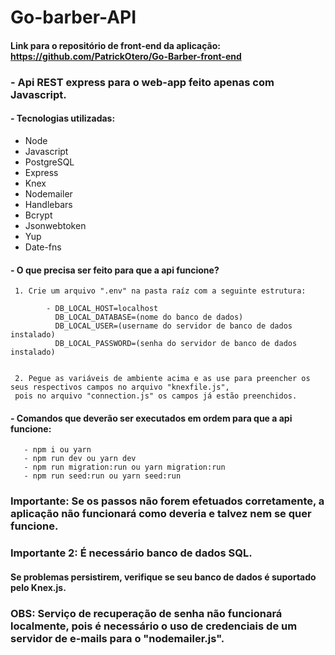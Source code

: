 # Go-barber-API

#### Link para o repositório de front-end da aplicação: https://github.com/PatrickOtero/Go-Barber-front-end

### - Api REST express para o web-app feito apenas com Javascript.

#### - Tecnologias utilizadas: 
 - Node
 - Javascript
 - PostgreSQL
 - Express
 - Knex
 - Nodemailer
 - Handlebars
 - Bcrypt
 - Jsonwebtoken
 - Yup
 - Date-fns
 
 #### - O que precisa ser feito para que a api funcione?
 
     1. Crie um arquivo ".env" na pasta raíz com a seguinte estrutura:

            - DB_LOCAL_HOST=localhost
              DB_LOCAL_DATABASE=(nome do banco de dados)
              DB_LOCAL_USER=(username do servidor de banco de dados instalado)
              DB_LOCAL_PASSWORD=(senha do servidor de banco de dados instalado)
              
     
     2. Pegue as variáveis de ambiente acima e as use para preencher os seus respectivos campos no arquivo "knexfile.js",
     pois no arquivo "connection.js" os campos já estão preenchidos.
 
 #### - Comandos que deverão ser executados em ordem para que a api funcione:
 
       - npm i ou yarn
       - npm run dev ou yarn dev
       - npm run migration:run ou yarn migration:run
       - npm run seed:run ou yarn seed:run
       
       
       
 ### Importante: Se os passos não forem efetuados corretamente, a aplicação não funcionará como deveria e talvez nem se quer funcione.
 ### Importante 2: É necessário banco de dados SQL.
 
 #### Se problemas persistirem, verifique se seu banco de dados é suportado pelo Knex.js.

 ### OBS: Serviço de recuperação de senha não funcionará localmente, pois é necessário o uso de credenciais de um servidor de e-mails para o "nodemailer.js".
 
